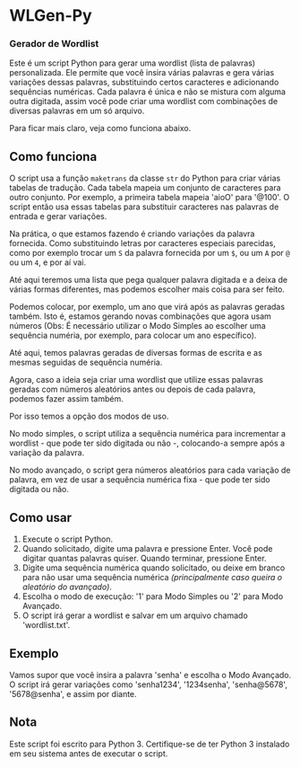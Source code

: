 # WLGen-Py
### Gerador de Wordlist

Este é um script Python para gerar uma wordlist (lista de palavras) personalizada. Ele permite que você insira várias palavras e gera várias variações dessas palavras, substituindo certos caracteres e adicionando sequências numéricas. Cada palavra é única e não se mistura com alguma outra digitada, assim você pode criar uma wordlist com combinações de diversas palavras em um só arquivo.

Para ficar mais claro, veja como funciona abaixo.

## Como funciona

O script usa a função `maketrans` da classe `str` do Python para criar várias tabelas de tradução. Cada tabela mapeia um conjunto de caracteres para outro conjunto. Por exemplo, a primeira tabela mapeia 'aioO' para '@100'. O script então usa essas tabelas para substituir caracteres nas palavras de entrada e gerar variações.

Na prática, o que estamos fazendo é criando variações da palavra fornecida. Como substituindo letras por caracteres especiais parecidas, como por exemplo trocar um `S` da palavra fornecida por um `$`, ou um `A` por `@` ou um `4`, e por aí vai.

Até aqui teremos uma lista que pega qualquer palavra digitada e a deixa de várias formas diferentes, mas podemos escolher mais coisa para ser feito.

Podemos colocar, por exemplo, um ano que virá após as palavras geradas também. Isto é, estamos gerando novas combinações que agora usam números (Obs: É necessário utilizar o Modo Simples ao escolher uma sequência numéria, por exemplo, para colocar um ano específico). 

Até aqui, temos palavras geradas de diversas formas de escrita e as mesmas seguidas de sequência numéria. 

Agora, caso a ideia seja criar uma wordlist que utilize essas palavras geradas com números aleatórios antes ou depois de cada palavra, podemos fazer assim também.

Por isso temos a opção dos modos de uso.

No modo simples, o script utiliza a sequência numérica para incrementar a wordlist - que pode ter sido digitada ou não -, colocando-a sempre após a variação da palavra.

No modo avançado, o script gera números aleatórios para cada variação de palavra, em vez de usar a sequência numérica fixa - que pode ter sido digitada ou não.

## Como usar

1. Execute o script Python.
2. Quando solicitado, digite uma palavra e pressione Enter. Você pode digitar quantas palavras quiser. Quando terminar, pressione Enter.
3. Digite uma sequência numérica quando solicitado, ou deixe em branco para não usar uma sequência numérica *(principalmente caso queira o aleatório do avançado)*.
4. Escolha o modo de execução: '1' para Modo Simples ou '2' para Modo Avançado.
5. O script irá gerar a wordlist e salvar em um arquivo chamado 'wordlist.txt'.

## Exemplo

Vamos supor que você insira a palavra 'senha' e escolha o Modo Avançado. O script irá gerar variações como 'senha1234', '1234senha', 'senha@5678', '5678@senha', e assim por diante.

## Nota

Este script foi escrito para Python 3. Certifique-se de ter Python 3 instalado em seu sistema antes de executar o script.

